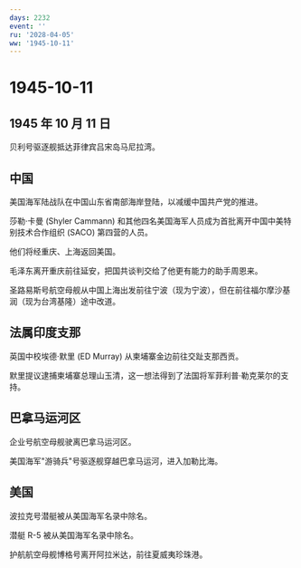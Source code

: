 ```yaml
---
days: 2232
event: ''
ru: '2028-04-05'
ww: '1945-10-11'
---
```


# 1945-10-11

## 1945 年 10 月 11 日

贝利号驱逐舰抵达菲律宾吕宋岛马尼拉湾。

## 中国

美国海军陆战队在中国山东省南部海岸登陆，以减缓中国共产党的推进。

莎勒·卡曼 (Shyler Cammann)
和其他四名美国海军人员成为首批离开中国中美特别技术合作组织 (SACO)
第四营的人员。

他们将经重庆、上海返回美国。

毛泽东离开重庆前往延安，把国共谈判交给了他更有能力的助手周恩来。

圣路易斯号航空母舰从中国上海出发前往宁波（现为宁波），但在前往福尔摩沙基润（现为台湾基隆）途中改道。

## 法属印度支那

英国中校埃德·默里 (ED Murray) 从柬埔寨金边前往交趾支那西贡。

默里提议逮捕柬埔寨总理山玉清，这一想法得到了法国将军菲利普·勒克莱尔的支持。

## 巴拿马运河区

企业号航空母舰驶离巴拿马运河区。

美国海军"游骑兵"号驱逐舰穿越巴拿马运河，进入加勒比海。

## 美国

波拉克号潜艇被从美国海军名录中除名。

潜艇 R-5 被从美国海军名录中除名。

护航航空母舰博格号离开阿拉米达，前往夏威夷珍珠港。